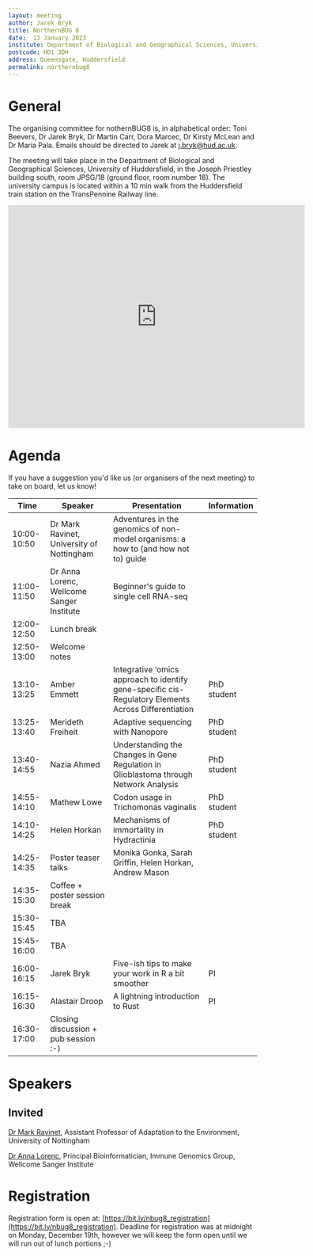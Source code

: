 ```yaml
---
layout: meeting
author: Jarek Bryk
title: NorthernBUG 8
date:  13 January 2023
institute: Department of Biological and Geographical Sciences, University of Huddersfield
postcode: HD1 3DH
address: Queensgate, Huddersfield
permalink: northernbug8
---
```


# General

The organising committee for nothernBUG8 is, in alphabetical order: Toni Beevers, Dr Jarek Bryk, Dr Martin Carr, Dora Marcec, Dr Kirsty McLean and Dr Maria Pala. Emails should be directed to Jarek at j.bryk@hud.ac.uk.

The meeting will take place in the Department of Biological and Geographical Sciences, University of Huddersfield, in the Joseph Priestley building south, room JPSG/18 (ground floor, room number 18). The university campus is located within a 10 min walk from the Huddersfield train station on the TransPennine Railway line.

<iframe src="https://www.google.com/maps/embed?pb=!1m18!1m12!1m3!1d254.7189472544998!2d-1.7793714549217128!3d53.64293718480601!2m3!1f0!2f0!3f0!3m2!1i1024!2i768!4f13.1!3m3!1m2!1s0x0%3A0xe62c355275c8c19e!2zNTPCsDM4JzM0LjYiTiAxwrA0Nic0NS4zIlc!5e0!3m2!1sen!2suk!4v1667813529532!5m2!1sen!2suk" width="600" height="450" style="border:0;" allowfullscreen="" loading="lazy" referrerpolicy="no-referrer-when-downgrade"></iframe>


# Agenda

If you have a suggestion you'd like us (or organisers of the next meeting) to take on board, let us know!

| Time          | Speaker | Presentation | Information |
|---------------|---------|--------------|-------------|
| 10:00-10:50 | Dr Mark Ravinet, University of Nottingham | Adventures in the genomics of non-model organisms: a how to (and how not to) guide |  |
| 11:00-11:50 | Dr Anna Lorenc, Wellcome Sanger Institute | Beginner's guide to single cell RNA-seq |  |
| 12:00-12:50 | Lunch break |  |  |
| 12:50-13:00 | Welcome notes |  |  |
| 13:10-13:25 | Amber Emmett | Integrative ‘omics approach to identify gene-specific cis-Regulatory Elements Across Differentiation | PhD student |
| 13:25-13:40 | Merideth 	Freiheit | Adaptive sequencing with Nanopore | PhD student |
| 13:40-14:55 | Nazia Ahmed | Understanding the Changes in Gene Regulation in Glioblastoma through Network Analysis | PhD student |
| 14:55-14:10 | Mathew Lowe | Codon usage in Trichomonas vaginalis | PhD student |
| 14:10-14:25 | Helen Horkan | Mechanisms of immortality in Hydractinia | PhD student |
| 14:25-14:35 | Poster teaser talks | Monika Gonka, Sarah Griffin, Helen Horkan, Andrew Mason |  |
| 14:35-15:30 | Coffee + poster session break |  |  |
| 15:30-15:45 | TBA |  |  |
| 15:45-16:00 | TBA |  |  |
| 16:00-16:15 | Jarek Bryk | Five-ish tips to make your work in R a bit smoother | PI |
| 16:15-16:30 | Alastair Droop | A lightning introduction to Rust | PI |
| 16:30-17:00 | Closing discussion + pub session :-) |  |  |

# Speakers

## Invited

[Dr Mark Ravinet](https://www.nottingham.ac.uk/research/groups/cells-organisms-and-molecular-genetics/people/mark.ravinet), Assistant Professor of Adaptation to the Environment, University of Nottingham

[Dr Anna Lorenc](https://www.sanger.ac.uk/person/lorenc-anna/), Principal Bioinformatician, Immune Genomics Group, Wellcome Sanger Institute

# Registration

Registration form is open at: [https://bit.ly/nbug8_registration](https://bit.ly/nbug8_registration). Deadline for registration was at midnight on Monday, December 19th, however we will keep the form open until we will run out of lunch portions ;-)
